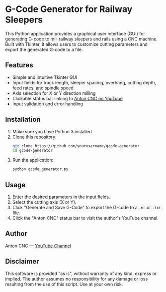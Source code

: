 
# G-Code Generator for Railway Sleepers

This Python application provides a graphical user interface (GUI) for generating G-code to mill railway sleepers and rails using a CNC machine. Built with Tkinter, it allows users to customize cutting parameters and export the generated G-code to a file.

## Features
- Simple and intuitive Tkinter GUI
- Input fields for track length, sleeper spacing, overhang, cutting depth, feed rates, and spindle speed
- Axis selection for X or Y direction milling
- Clickable status bar linking to [Anton CNC on YouTube](https://www.youtube.com/@boessi)
- Input validation and error handling

## Installation
1. Make sure you have Python 3 installed.
2. Clone this repository:
   ```bash
   git clone https://github.com/yourusername/gcode-generator
   cd gcode-generator
   ```
3. Run the application:
   ```bash
   python gcode_generator.py
   ```

## Usage
1. Enter the desired parameters in the input fields.
2. Select the cutting axis (X or Y).
3. Click "Generate and Save G-Code" to export the G-code to a `.nc` or `.txt` file.
4. Click the "Anton CNC" status bar to visit the author's YouTube channel.

## Author
Anton CNC — [YouTube Channel](https://www.youtube.com/@boessi)

## Disclaimer
This software is provided "as is", without warranty of any kind, express or implied. The author assumes no responsibility for any damage or loss resulting from the use of this script. Use at your own risk.